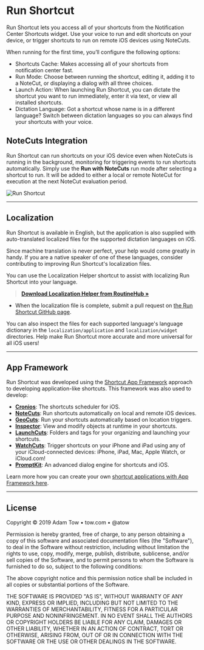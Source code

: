 # Run Shortcut

Run Shortcut lets you access all of your shortcuts from the Notification Center Shortcuts widget. Use your voice to run and edit shortcuts on your device, or trigger shortcuts to run on remote iOS devices using NoteCuts.

When running for the first time, you’ll configure the following options:

- Shortcuts Cache: Makes accessing all of your shortcuts from notification center fast.
- Run Mode: Choose between running the shortcut, editing it, adding it to a NoteCut, or displaying a dialog with all three choices.
- Launch Action: When launching Run Shortcut, you can dictate the shortcut you want to run immediately, enter it via text, or view all installed shortcuts.
- Dictation Language: Got a shortcut whose name is in a different language? Switch between dictation languages so you can always find your shortcuts with your voice.

## NoteCuts Integration

Run Shortcut can run shortcuts on your iOS device even when NoteCuts is running in the background, monitoring for triggering events to run shortcuts automatically. Simply use the **Run with NoteCuts** run mode after selecting a shortcut to run. It will be added to either a local or remote NoteCut for execution at the next NoteCut evaluation period.

![Run Shortcut](https://adamtow.github.io/run-shortcut/images/run-shortcut-hero.png)

****

<span id="localization"></span> 
## Localization
Run Shortcut is available in English, but the application is also supplied with auto-translated localized files for the supported dictation languages on iOS.

Since machine translation is never perfect, your help would come greatly in handy. If you are a native speaker of one of these languages, consider contributing to improving Run Shortcut's localization files.

You can use the Localization Helper shortcut to assist with localizing Run Shortcut into your language.

> [**Download Localization Helper from RoutineHub &raquo;**](https://routinehub.co/shortcut/1931)

- When the localization file is complete, submit a pull request on [the Run Shortcut GitHub page](https://github.com/adamtow/promptkit/tree/master/localization/).

You can also inspect the files for each supported language's language dictionary in the `localization/application`  and `localization/widget` directories. Help make Run Shortcut more accurate and more universal for all iOS users!

****

<span id="app-framework"></span>
## App Framework
Run Shortcut was developed using the [Shortcut App Framework](https://routinehub.co/shortcut/1510) approach to developing application-like shortcuts. This framework was also used to develop:

- [**Cronios**](https://routinehub.co/shortcut/1267): The shortcuts scheduler for iOS.
- [**NoteCuts**](https://routinehub.co/shortcut/2711): Run shortcuts automatically on local and remote iOS devices.
- [**GeoCuts**](https://routinehub.co/shortcut/1732): Run your shortcuts automatically based on location triggers.
- [**Inspector**](https://routinehub.co/shortcut/1106): View and modify objects at runtime in your shortcuts.
- [**LaunchCuts**](https://routinehub.co/shortcut/959): Folders and tags for your organizing and launching your shortcuts.
- [**WatchCuts**](https://routinehub.co/shortcut/1864): Trigger shortcuts on your iPhone and iPad using any of your iCloud-connected devices: iPhone, iPad, Mac, Apple Watch, or iCloud.com!
- [**PromptKit**](https://routinehub.co/shortcut/2583): An advanced dialog engine for shortcuts and iOS. 

Learn more how you can create your own [shortcut applications with App Framework here](https://tow.com/shortcuts/framework).

****

<span id="license"></span>
## License
Copyright © 2019 Adam Tow • tow.com • @atow

Permission is hereby granted, free of charge, to any person obtaining a copy of this software and associated documentation files (the "Software"), to deal in the Software without restriction, including without limitation the rights to use, copy, modify, merge, publish, distribute, sublicense, and/or sell copies of the Software, and to permit persons to whom the Software is furnished to do so, subject to the following conditions:

The above copyright notice and this permission notice shall be included in all copies or substantial portions of the Software.

THE SOFTWARE IS PROVIDED "AS IS", WITHOUT WARRANTY OF ANY KIND, EXPRESS OR IMPLIED, INCLUDING BUT NOT LIMITED TO THE WARRANTIES OF MERCHANTABILITY, FITNESS FOR A PARTICULAR PURPOSE AND NONINFRINGEMENT. IN NO EVENT SHALL THE AUTHORS OR COPYRIGHT HOLDERS BE LIABLE FOR ANY CLAIM, DAMAGES OR OTHER LIABILITY, WHETHER IN AN ACTION OF CONTRACT, TORT OR OTHERWISE, ARISING FROM, OUT OF OR IN CONNECTION WITH THE SOFTWARE OR THE USE OR OTHER DEALINGS IN THE SOFTWARE.

